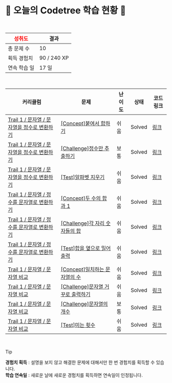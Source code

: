 # 🌲 오늘의 Codetree 학습 현황 🌲

<br />

| <span style="color:red;display:block;text-align:center;"> **성취도**</span> | 결과 |
|---|---|
| 총 문제 수 | 10 |
| 획득 경험치 | 90 / 240 XP |
| 연속 학습 일 | 17 일 |

<br />

|커리큘럼|문제|난이도|상태|코드 링크|
|---|---|---|---|---|
|[Trail 1 / 문자열 / 문자열을 정수로 변환하기](https://www.codetree.ai/trail-info/novice-low/)|[[Concept]붙여서 합하기](https://www.codetree.ai/trails/complete/curated-cards/intro-add-and-add/)|쉬움|Solved|[링크](https://github.com/Dayglow0926/Codetree-TILs/blob/main/250820/%EB%B6%99%EC%97%AC%EC%84%9C%20%ED%95%A9%ED%95%98%EA%B8%B0/add-and-add.js)|
|[Trail 1 / 문자열 / 문자열을 정수로 변환하기](https://www.codetree.ai/trail-info/novice-low/)|[[Challenge]정수만 추출하기](https://www.codetree.ai/trails/complete/curated-cards/challenge-extract-only-integers/)|보통|Solved|[링크](https://github.com/Dayglow0926/Codetree-TILs/blob/main/250820/%EC%A0%95%EC%88%98%EB%A7%8C%20%EC%B6%94%EC%B6%9C%ED%95%98%EA%B8%B0/extract-only-integers.js)|
|[Trail 1 / 문자열 / 문자열을 정수로 변환하기](https://www.codetree.ai/trail-info/novice-low/)|[[Test]알파벳 지우기](https://www.codetree.ai/trails/complete/curated-cards/test-remove-alphabet/)|쉬움|Solved|[링크](https://github.com/Dayglow0926/Codetree-TILs/blob/main/250820/%EC%95%8C%ED%8C%8C%EB%B2%B3%20%EC%A7%80%EC%9A%B0%EA%B8%B0/remove-alphabet.js)|
|[Trail 1 / 문자열 / 정수를 문자열로 변환하기](https://www.codetree.ai/trail-info/novice-low/)|[[Concept]두 수의 합과 1](https://www.codetree.ai/trails/complete/curated-cards/intro-two-nums-sum-and-1/)|쉬움|Solved|[링크](https://github.com/Dayglow0926/Codetree-TILs/blob/main/250820/%EB%91%90%20%EC%88%98%EC%9D%98%20%ED%95%A9%EA%B3%BC%201/two-nums-sum-and-1.js)|
|[Trail 1 / 문자열 / 정수를 문자열로 변환하기](https://www.codetree.ai/trail-info/novice-low/)|[[Challenge]각 자리 숫자들의 합](https://www.codetree.ai/trails/complete/curated-cards/challenge-sum-of-each-digit/)|쉬움|Solved|[링크](https://github.com/Dayglow0926/Codetree-TILs/blob/main/250820/%EA%B0%81%20%EC%9E%90%EB%A6%AC%20%EC%88%AB%EC%9E%90%EB%93%A4%EC%9D%98%20%ED%95%A9/sum-of-each-digit.js)|
|[Trail 1 / 문자열 / 정수를 문자열로 변환하기](https://www.codetree.ai/trail-info/novice-low/)|[[Test]합을 옆으로 밀어 출력](https://www.codetree.ai/trails/complete/curated-cards/test-push-the-sum-sideways-to-output/)|쉬움|Solved|[링크](https://github.com/Dayglow0926/Codetree-TILs/blob/main/250820/%ED%95%A9%EC%9D%84%20%EC%98%86%EC%9C%BC%EB%A1%9C%20%EB%B0%80%EC%96%B4%20%EC%B6%9C%EB%A0%A5/push-the-sum-sideways-to-output.js)|
|[Trail 1 / 문자열 / 문자열 비교](https://www.codetree.ai/trail-info/novice-low/)|[[Concept]일치하는 문자열의 수](https://www.codetree.ai/trails/complete/curated-cards/intro-num-of-correct-string/)|쉬움|Solved|[링크](https://github.com/Dayglow0926/Codetree-TILs/blob/main/250820/%EC%9D%BC%EC%B9%98%ED%95%98%EB%8A%94%20%EB%AC%B8%EC%9E%90%EC%97%B4%EC%9D%98%20%EC%88%98/num-of-correct-string.js)|
|[Trail 1 / 문자열 / 문자열 비교](https://www.codetree.ai/trail-info/novice-low/)|[[Challenge]문자열 거꾸로 출력하기](https://www.codetree.ai/trails/complete/curated-cards/challenge-print-string-backward/)|쉬움|Solved|[링크](https://github.com/Dayglow0926/Codetree-TILs/blob/main/250820/%EB%AC%B8%EC%9E%90%EC%97%B4%20%EA%B1%B0%EA%BE%B8%EB%A1%9C%20%EC%B6%9C%EB%A0%A5%ED%95%98%EA%B8%B0/print-string-backward.js)|
|[Trail 1 / 문자열 / 문자열 비교](https://www.codetree.ai/trail-info/novice-low/)|[[Challenge]문자열의 개수](https://www.codetree.ai/trails/complete/curated-cards/challenge-number-of-spring/)|보통|Solved|[링크](https://github.com/Dayglow0926/Codetree-TILs/blob/main/250820/%EB%AC%B8%EC%9E%90%EC%97%B4%EC%9D%98%20%EA%B0%9C%EC%88%98/number-of-spring.js)|
|[Trail 1 / 문자열 / 문자열 비교](https://www.codetree.ai/trail-info/novice-low/)|[[Test]미는 횟수](https://www.codetree.ai/trails/complete/curated-cards/test-number-of-pushes/)|쉬움|Solved|[링크](https://github.com/Dayglow0926/Codetree-TILs/blob/main/250820/%EB%AF%B8%EB%8A%94%20%ED%9A%9F%EC%88%98/number-of-pushes.js)|


<br />

> [!TIP]
> **경험치 획득** : 설명을 보지 않고 해결한 문제에 대해서만 한 번 경험치를 획득할 수 있습니다.  
> **학습 연속일** : 새로운 날에 새로운 경험치를 획득하면 연속일이 인정됩니다.

